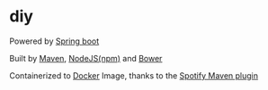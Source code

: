 # diy

Powered by [Spring boot](http://docs.spring.io/spring-boot/docs/current-SNAPSHOT/reference/htmlsingle/)

Built by [Maven](https://maven.apache.org/guides/introduction/introduction-to-the-lifecycle.html),  [NodeJS(npm)](https://www.npmjs.com/) and [Bower](http://bower.io/)

Containerized to [Docker](https://www.docker.com/) Image, thanks to the [Spotify Maven plugin](https://github.com/spotify/docker-maven-plugin)
